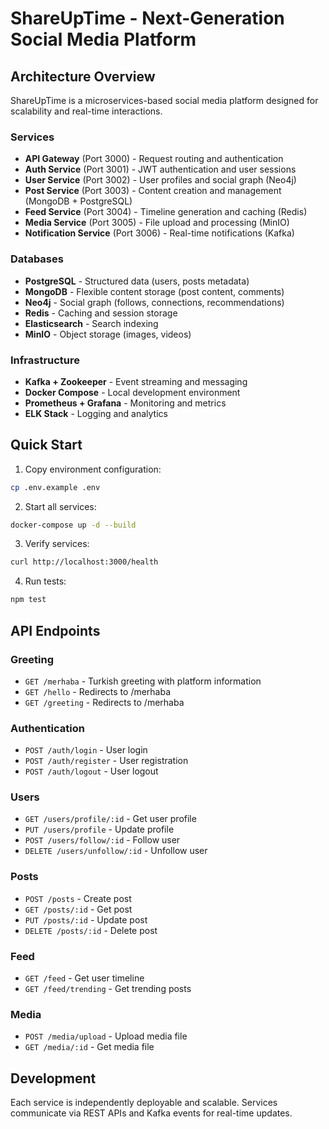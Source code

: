 # ShareUpTime - Next-Generation Social Media Platform

## Architecture Overview

ShareUpTime is a microservices-based social media platform designed for scalability and real-time interactions.

### Services
- **API Gateway** (Port 3000) - Request routing and authentication
- **Auth Service** (Port 3001) - JWT authentication and user sessions
- **User Service** (Port 3002) - User profiles and social graph (Neo4j)
- **Post Service** (Port 3003) - Content creation and management (MongoDB + PostgreSQL)
- **Feed Service** (Port 3004) - Timeline generation and caching (Redis)
- **Media Service** (Port 3005) - File upload and processing (MinIO)
- **Notification Service** (Port 3006) - Real-time notifications (Kafka)

### Databases
- **PostgreSQL** - Structured data (users, posts metadata)
- **MongoDB** - Flexible content storage (post content, comments)
- **Neo4j** - Social graph (follows, connections, recommendations)
- **Redis** - Caching and session storage
- **Elasticsearch** - Search indexing
- **MinIO** - Object storage (images, videos)

### Infrastructure
- **Kafka + Zookeeper** - Event streaming and messaging
- **Docker Compose** - Local development environment
- **Prometheus + Grafana** - Monitoring and metrics
- **ELK Stack** - Logging and analytics

## Quick Start

1. Copy environment configuration:
```bash
cp .env.example .env
```

2. Start all services:
```bash
docker-compose up -d --build
```

3. Verify services:
```bash
curl http://localhost:3000/health
```

4. Run tests:
```bash
npm test
```

## API Endpoints

### Greeting
- `GET /merhaba` - Turkish greeting with platform information
- `GET /hello` - Redirects to /merhaba  
- `GET /greeting` - Redirects to /merhaba

### Authentication
- `POST /auth/login` - User login
- `POST /auth/register` - User registration
- `POST /auth/logout` - User logout

### Users
- `GET /users/profile/:id` - Get user profile
- `PUT /users/profile` - Update profile
- `POST /users/follow/:id` - Follow user
- `DELETE /users/unfollow/:id` - Unfollow user

### Posts
- `POST /posts` - Create post
- `GET /posts/:id` - Get post
- `PUT /posts/:id` - Update post
- `DELETE /posts/:id` - Delete post

### Feed
- `GET /feed` - Get user timeline
- `GET /feed/trending` - Get trending posts

### Media
- `POST /media/upload` - Upload media file
- `GET /media/:id` - Get media file

## Development

Each service is independently deployable and scalable. Services communicate via REST APIs and Kafka events for real-time updates.

